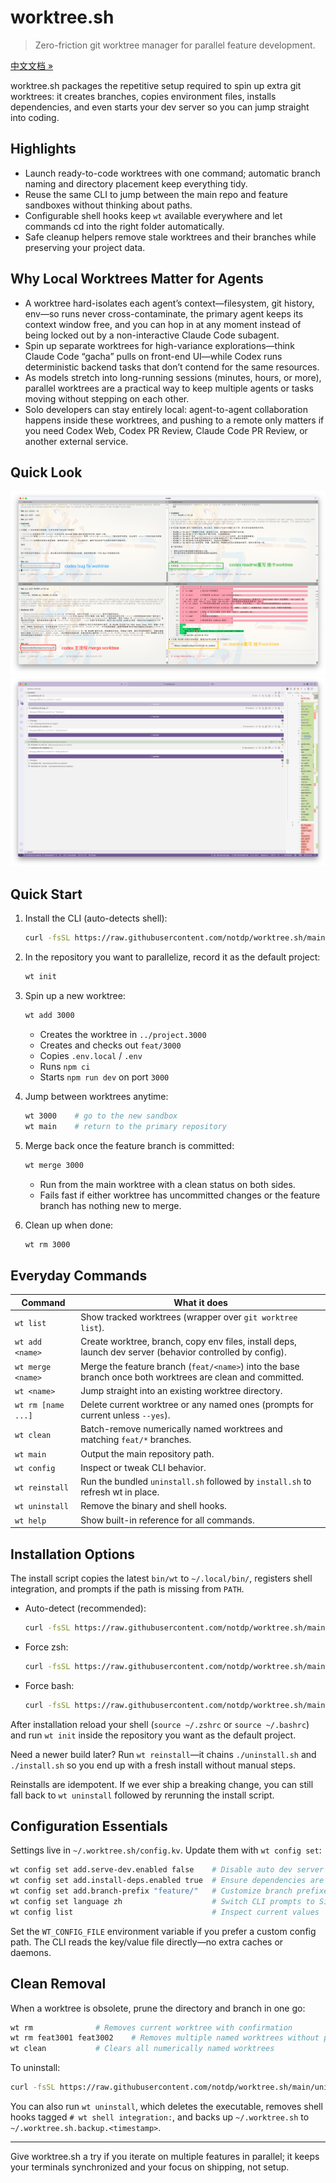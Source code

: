 # worktree.sh
>
> Zero-friction git worktree manager for parallel feature development.

[中文文档 »](README.zh-CN.md)

worktree.sh packages the repetitive setup required to spin up extra git worktrees: it creates branches, copies environment files, installs dependencies, and even starts your dev server so you can jump straight into coding.

## Highlights

- Launch ready-to-code worktrees with one command; automatic branch naming and directory placement keep everything tidy.
- Reuse the same CLI to jump between the main repo and feature sandboxes without thinking about paths.
- Configurable shell hooks keep `wt` available everywhere and let commands cd into the right folder automatically.
- Safe cleanup helpers remove stale worktrees and their branches while preserving your project data.

## Why Local Worktrees Matter for Agents

- A worktree hard-isolates each agent’s context—filesystem, git history, env—so runs never cross-contaminate, the primary agent keeps its context window free, and you can hop in at any moment instead of being locked out by a non-interactive Claude Code subagent.
- Spin up separate worktrees for high-variance explorations—think Claude Code “gacha” pulls on front-end UI—while Codex runs deterministic backend tasks that don’t contend for the same resources.
- As models stretch into long-running sessions (minutes, hours, or more), parallel worktrees are a practical way to keep multiple agents or tasks moving without stepping on each other.
- Solo developers can stay entirely local: agent-to-agent collaboration happens inside these worktrees, and pushing to a remote only matters if you need Codex Web, Codex PR Review, Claude Code PR Review, or another external service.

## Quick Look

![CLI overview](asset/worktree.sh.screenshot-1.png)
![Worktree switching](asset/worktree.sh.screenshot-2.png)

## Quick Start

1. Install the CLI (auto-detects shell):

   ```bash
   curl -fsSL https://raw.githubusercontent.com/notdp/worktree.sh/main/install.sh | bash
   ```

2. In the repository you want to parallelize, record it as the default project:

   ```bash
   wt init
   ```

3. Spin up a new worktree:

   ```bash
   wt add 3000
   ```

   - Creates the worktree in `../project.3000`
   - Creates and checks out `feat/3000`
   - Copies `.env.local` / `.env`
   - Runs `npm ci`
   - Starts `npm run dev` on port `3000`
4. Jump between worktrees anytime:

   ```bash
   wt 3000    # go to the new sandbox
   wt main    # return to the primary repository
   ```

5. Merge back once the feature branch is committed:

   ```bash
   wt merge 3000
   ```

   - Run from the main worktree with a clean status on both sides.
   - Fails fast if either worktree has uncommitted changes or the feature branch has nothing new to merge.

6. Clean up when done:

   ```bash
   wt rm 3000
   ```

## Everyday Commands

| Command         | What it does                                                                                              |
| --------------- | --------------------------------------------------------------------------------------------------------- |
| `wt list`       | Show tracked worktrees (wrapper over `git worktree list`).                                                |
| `wt add <name>` | Create worktree, branch, copy env files, install deps, launch dev server (behavior controlled by config). |
| `wt merge <name>` | Merge the feature branch (`feat/<name>`) into the base branch once both worktrees are clean and committed. |
| `wt <name>`     | Jump straight into an existing worktree directory.                                                        |
| `wt rm [name ...]`  | Delete current worktree or any named ones (prompts for current unless `--yes`).                           |
| `wt clean`      | Batch-remove numerically named worktrees and matching `feat/*` branches.                                  |
| `wt main`       | Output the main repository path.                                                                          |
| `wt config`     | Inspect or tweak CLI behavior.                                                                            |
| `wt reinstall`  | Run the bundled `uninstall.sh` followed by `install.sh` to refresh wt in place.                          |
| `wt uninstall`  | Remove the binary and shell hooks.                                                                        |
| `wt help`       | Show built-in reference for all commands.                                                                 |

## Installation Options

The install script copies the latest `bin/wt` to `~/.local/bin/`, registers shell integration, and prompts if the path is missing from `PATH`.

- Auto-detect (recommended):

  ```bash
  curl -fsSL https://raw.githubusercontent.com/notdp/worktree.sh/main/install.sh | bash
  ```

- Force zsh:

  ```bash
  curl -fsSL https://raw.githubusercontent.com/notdp/worktree.sh/main/install.sh | bash -s -- --shell zsh
  ```

- Force bash:

  ```bash
  curl -fsSL https://raw.githubusercontent.com/notdp/worktree.sh/main/install.sh | bash -s -- --shell bash
  ```

After installation reload your shell (`source ~/.zshrc` or `source ~/.bashrc`) and run `wt init` inside the repository you want as the default project.

Need a newer build later? Run `wt reinstall`—it chains `./uninstall.sh` and `./install.sh` so you end up with a fresh install without manual steps.

Reinstalls are idempotent. If we ever ship a breaking change, you can still fall back to `wt uninstall` followed by rerunning the install script.

## Configuration Essentials

Settings live in `~/.worktree.sh/config.kv`. Update them with `wt config set`:

```bash
wt config set add.serve-dev.enabled false    # Disable auto dev server
wt config set add.install-deps.enabled true  # Ensure dependencies are installed
wt config set add.branch-prefix "feature/"   # Customize branch prefixes
wt config set language zh                    # Switch CLI prompts to Simplified Chinese
wt config list                               # Inspect current values
```

Set the `WT_CONFIG_FILE` environment variable if you prefer a custom config path. The CLI reads the key/value file directly—no extra caches or daemons.

## Clean Removal

When a worktree is obsolete, prune the directory and branch in one go:

```bash
wt rm              # Removes current worktree with confirmation
wt rm feat3001 feat3002    # Removes multiple named worktrees without prompting
wt clean           # Clears all numerically named worktrees
```

To uninstall:

```bash
curl -fsSL https://raw.githubusercontent.com/notdp/worktree.sh/main/uninstall.sh | bash
```

You can also run `wt uninstall`, which deletes the executable, removes shell hooks tagged `# wt shell integration:`, and backs up `~/.worktree.sh` to `~/.worktree.sh.backup.<timestamp>`.

---

Give worktree.sh a try if you iterate on multiple features in parallel; it keeps your terminals synchronized and your focus on shipping, not setup.
